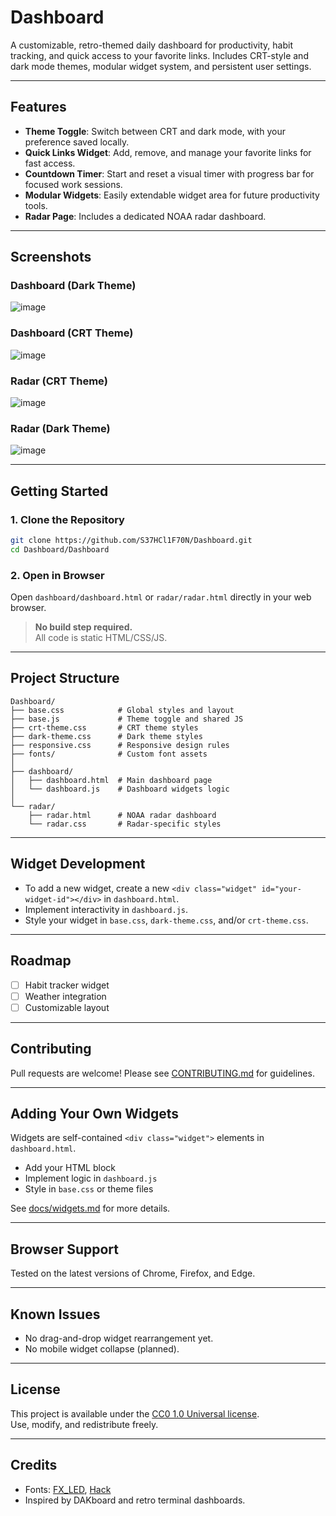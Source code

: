 # Dashboard

A customizable, retro-themed daily dashboard for productivity, habit tracking, and quick access to your favorite links. Includes CRT-style and dark mode themes, modular widget system, and persistent user settings.

---

## Features

- **Theme Toggle**: Switch between CRT and dark mode, with your preference saved locally.
- **Quick Links Widget**: Add, remove, and manage your favorite links for fast access.
- **Countdown Timer**: Start and reset a visual timer with progress bar for focused work sessions.
- **Modular Widgets**: Easily extendable widget area for future productivity tools.
- **Radar Page**: Includes a dedicated NOAA radar dashboard.

---

## Screenshots

### Dashboard (Dark Theme)
![image](https://github.com/user-attachments/assets/51623de7-3a8d-4325-989b-c0737ef78d88)


### Dashboard (CRT Theme)
![image](https://github.com/user-attachments/assets/efd12b8e-03ef-4a40-935f-66d7eb36b00a)


### Radar (CRT Theme)
![image](https://github.com/user-attachments/assets/d148b4bd-c12e-46a7-9d78-b4f9a7327b76)


### Radar (Dark Theme)
![image](https://github.com/user-attachments/assets/39140e8e-82e8-49b4-a97e-eccfc1a498f8)


---

## Getting Started

### 1. Clone the Repository

```bash
git clone https://github.com/S37HCl1F70N/Dashboard.git
cd Dashboard/Dashboard
```

### 2. Open in Browser

Open `dashboard/dashboard.html` or `radar/radar.html` directly in your web browser.

> **No build step required.**  
> All code is static HTML/CSS/JS.

---

## Project Structure

```
Dashboard/
├── base.css            # Global styles and layout
├── base.js             # Theme toggle and shared JS
├── crt-theme.css       # CRT theme styles
├── dark-theme.css      # Dark theme styles
├── responsive.css      # Responsive design rules
├── fonts/              # Custom font assets
│
├── dashboard/
│   ├── dashboard.html  # Main dashboard page
│   └── dashboard.js    # Dashboard widgets logic
│
└── radar/
    ├── radar.html      # NOAA radar dashboard
    └── radar.css       # Radar-specific styles
```

---

## Widget Development

- To add a new widget, create a new `<div class="widget" id="your-widget-id"></div>` in `dashboard.html`.
- Implement interactivity in `dashboard.js`.
- Style your widget in `base.css`, `dark-theme.css`, and/or `crt-theme.css`.

---

## Roadmap

- [ ] Habit tracker widget
- [ ] Weather integration
- [ ] Customizable layout

---

## Contributing

Pull requests are welcome! Please see [CONTRIBUTING.md](CONTRIBUTING.md) for guidelines.

---

## Adding Your Own Widgets

Widgets are self-contained `<div class="widget">` elements in `dashboard.html`.
- Add your HTML block
- Implement logic in `dashboard.js`
- Style in `base.css` or theme files

See [docs/widgets.md](docs/widgets.md) for more details.

---

## Browser Support

Tested on the latest versions of Chrome, Firefox, and Edge.

---

## Known Issues

- No drag-and-drop widget rearrangement yet.
- No mobile widget collapse (planned).

---

## License

This project is available under the [CC0 1.0 Universal license](LICENSE).  
Use, modify, and redistribute freely.

---

## Credits

- Fonts: [FX_LED](fonts/FX-LED.ttf), [Hack](fonts/Hack-Regular.ttf)
- Inspired by DAKboard and retro terminal dashboards.
